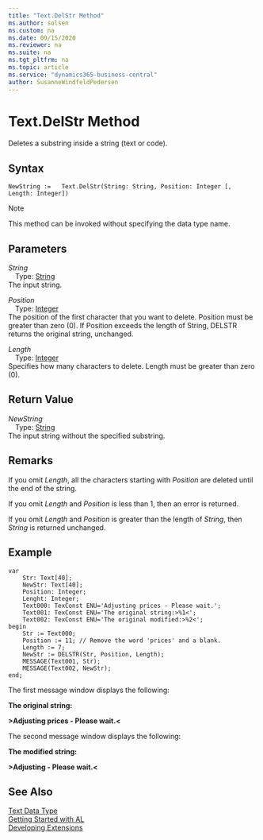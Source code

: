 ```yaml
---
title: "Text.DelStr Method"
ms.author: solsen
ms.custom: na
ms.date: 09/15/2020
ms.reviewer: na
ms.suite: na
ms.tgt_pltfrm: na
ms.topic: article
ms.service: "dynamics365-business-central"
author: SusanneWindfeldPedersen
---
```

[//]: # (START>DO_NOT_EDIT)
[//]: # (IMPORTANT:Do not edit any of the content between here and the END>DO_NOT_EDIT.)
[//]: # (Any modifications should be made in the .xml files in the ModernDev repo.)
# Text.DelStr Method
Deletes a substring inside a string (text or code).


## Syntax
```
NewString :=   Text.DelStr(String: String, Position: Integer [, Length: Integer])
```
> [!NOTE]  
> This method can be invoked without specifying the data type name.  
## Parameters
*String*  
&emsp;Type: [String](../string/string-data-type.md)  
The input string.
        
*Position*  
&emsp;Type: [Integer](../integer/integer-data-type.md)  
The position of the first character that you want to delete. Position must be greater than zero (0). If Position exceeds the length of String, DELSTR returns the original string, unchanged.
        
*Length*  
&emsp;Type: [Integer](../integer/integer-data-type.md)  
Specifies how many characters to delete. Length must be greater than zero (0).  


## Return Value
*NewString*  
&emsp;Type: [String](../string/string-data-type.md)  
The input string without the specified substring.  


[//]: # (IMPORTANT: END>DO_NOT_EDIT)

## Remarks  
 If you omit *Length*, all the characters starting with *Position* are deleted until the end of the string.  
  
 If you omit *Length* and *Position* is less than 1, then an error is returned.  
  
 If you omit *Length* and *Position* is greater than the length of *String*, then *String* is returned unchanged.  
  
## Example  
```
var
    Str: Text[40];
    NewStr: Text[40];
    Position: Integer;
    Lenght: Integer;
    Text000: TexConst ENU='Adjusting prices - Please wait.';
    Text001: TexConst ENU='The original string:>%1<';
    Text002: TexConst ENU='The original modified:>%2<';
begin
    Str := Text000;  
    Position := 11; // Remove the word 'prices' and a blank.  
    Length := 7;  
    NewStr := DELSTR(Str, Position, Length);  
    MESSAGE(Text001, Str);  
    MESSAGE(Text002, NewStr);  
end;
```  
  
 The first message window displays the following:  
  
 **The original string:**  
  
 **>Adjusting prices - Please wait.\<**  
  
 The second message window displays the following:  
  
 **The modified string:**  
  
 **>Adjusting - Please wait.\<**  
  

## See Also
[Text Data Type](text-data-type.md)  
[Getting Started with AL](../../devenv-get-started.md)  
[Developing Extensions](../../devenv-dev-overview.md)